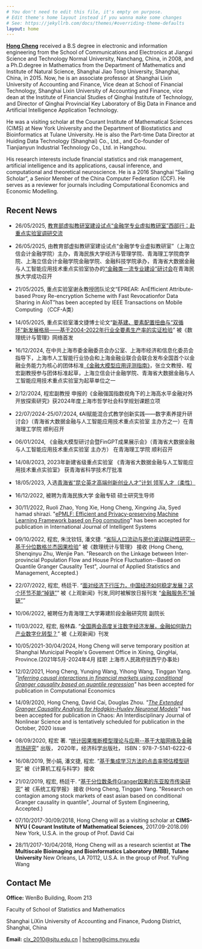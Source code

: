 ```yaml
---
# You don't need to edit this file, it's empty on purpose.
# Edit theme's home layout instead if you wanna make some changes
# See: https://jekyllrb.com/docs/themes/#overriding-theme-defaults
layout: home
---
```

**[Hong Cheng](https://orcid.org/0000-0001-9658-2313)** received a B.S degree in electronic and information engineering from the School of Communications and Electronics at Jiangxi Science and Technology Normal University, Nanchang, China, in 2008, and a Ph.D.degree in Mathematics from the Department of Mathematics and Institute of Natural Science, Shanghai Jiao Tong University, Shanghai, China, in 2015. Now, he is an associate professor at Shanghai Lixin University of Accounting and Finance, Vice dean at School of Financial Technology, Shanghai Lixin University of Accounting and Finance, vice dean at the Institute of Financial Studies of Qinghai Institute of Technology, and Director of Qinghai Provincial Key Laboratory of Big Data in Finance and Artificial Intelligence Application Technology. 

He was a visiting scholar at the Courant Institute of Mathematical Sciences (CIMS) at New York University and the Department of Biostatistics and Bioinformatics at Tulane University. He is also the Part-time Data Director at Huiding Data Technology (Shanghai) Co., Ltd., and Co-founder of Tianjianyun Industrial Technology Co., Ltd. in Hangzhou.

His research interests include financial statistics and risk management, artificial intelligence and its applications, causal inference, and computational and theoretical neuroscience. He is a 2016 Shanghai “Sailing Scholar”, a Senior Member of the China Computer Federation (CCF). He serves as a reviewer for journals including Computational Economics and Economic Modelling.

## Recent News
* 26/05/2025, [教育部虚拟教研室建设试点“金融学专业虚拟教研室”西部行：赴重点实验室调研交流](https://jrxy.lixin.edu.cn/sx/hyxw/146526.htm)

* 26/05/2025, 由教育部虚拟教研室建设试点“金融学专业虚拟教研室”（上海立信会计金融学院）主办，青海民族大学经济与管理学院、青海理工学院商学院、上海立信会计金融学院金融学院、金融科技学院承办，青海省大数据金融与人工智能应用技术重点实验室协办的[“金融类一流专业建设”研讨会](https://jrxy.lixin.edu.cn/sx/hyxw/146523.htm)在青海民族大学成功召开

* 21/05/2025, 重点实验室谢永教授团队论文“EPREAR: AnEfficient Attribute-based Proxy Re-encryption Scheme with Fast Revocationfor Data Sharing in AloT”has been accepted by IEEE Transactions on Mobile Computing （CCF-A类）

* 14/05/2025, 重点实验室潘文捷博士论文“[新基建、要素配置扭曲与“双循环”新发展格局——基于2004-2022年行业全要素生产率的实证检验](https://kns.cnki.net/kcms2/article/abstract?v=QdSmbJTBmqyMGcJkAyRRiIPp2Jj2Rvu_g975TeFoRzBahLbvldnmIH8PaYYCJ-5PYrblpWSgpEnQYiCmUJ8e-VJoUBi3WrWJjuB08_CcHLof3a9C1d-cmYwduYG0dDFko_Ne7_f2bJ_SUjhiQ58EoOfv0Co2vmEyaR-5nKA-q1HQCqYlGEeBDw==&uniplatform=NZKPT&language=CHS)” 被《数理统计与管理》网络首发

* 16/12/2024, 在中共上海市委金融委员会办公室、上海市经济和信息化委员会指导下，上海市人工智能行业协会和上海金融业联合会联合发布全国首个以金融业务能力为核心的团体标准[《金融大模型应用评测指南》](https://www.shanghai.gov.cn/nw4411/20241207/e18c2573e4364bc383cfcf730c746670.html)，张立文教授、程宏副教授参与团体标准起草，上海立信会计金融学院、青海省大数据金融与人工智能应用技术重点实验室为起草单位之一
  
* 2/12/2024, 程宏副教授 申报的《金融强国指数视角下的上海高水平金融对外开放探索研究》获2024年度上海市哲学社会科学规划课题立项
  
* 22/07/2024-25/07/2024, 《AI赋能混合式教学创新实践——数字素养提升研讨会》（青海省大数据金融与人工智能应用技术重点实验室 主办方之一）在青海理工学院 顺利召开

* 06/01/2024, 《金融大模型研讨会暨FinGPT成果展示会》（青海省大数据金融与人工智能应用技术重点实验室 主办方） 在青海理工学院 顺利召开
  
* 14/08/2023, 2023年新建省级重点实验室 《青海省大数据金融与人工智能应用技术重点实验室》 获青海省科学技术厅批准

* 18/05/2023, 入选[青海省“昆仑英才高端创新创业人才”计划 领军人才（柔性）](http://jyt.qinghai.gov.cn/gk/wsgs/idoc.cshtml?namepid=806)

* 16/12/2022, 被聘为青海民族大学 金融专硕 硕士研究生导师

* 30/11/2022, Ruoli Zhao, Yong Xie, Hong Cheng, Xingxing Jia, Syed hamad shirazi. "[ePMLF: Efficient and Privacy-preserving Machine Learning Framework based on Fog computing](https://www.hindawi.com/journals/ijis/2023/8292559/)" has been accepted for publication in International Journal of Intelligent Systems

* 09/10/2022, 程宏, 朱沈钦钰, 潘文捷.  “[省际人口流动与房价波动联动性研究--基于分位数格兰杰因果检验](https://kns.cnki.net/kcms2/article/abstract?v=FqYZq-Q0wRS238zQBmls22d2-VRIgyDSXnMBxr677iTd_XcO_N29z_Nrep9-laquAX6oEsHk6Q4PPvSRlXL8TlgjGtlqh8fVsrlQ_WsQ3jYOaQLOpjdxPvlfcoZpGzDkB6zB7a-evwW5qJ2f66A5VeTfgECx-98J_kmC__QTf1kcXgmDPOV9ygFe8GrKNleZ&uniplatform=NZKPT&language=CHS)” 被《数理统计与管理》 接收
(Hong Cheng, Shenqinyu Zhu, Wenjie Pan. "Research on the Linkage between Inter-provincial Population Flow and House Price Fluctuation--Based on Quantile Granger Causality Test", Journal of Applied Statistics and Management, Accepted.)

* 22/07/2022, 程宏, 杨廷干.  “[面对经济下行压力，中国经济如何稳定发展？这个环节不能“掉链”](https://web.shobserver.com/staticsg/res/html/web/newsDetail.html?id=509620)” 被《上观新闻》刊发,同时被解放日报刊发 “[金融服务不“掉链”](https://www.jfdaily.com/staticsg/res/html/journal/detail.html?date=2022-07-26&id=337000&page=06)”

* 10/06/2022, 被聘任为青海理工大学筹建阶段金融研究院 副院长

* 11/03/2022, 程宏, 殷林森.  “[全国两会高度关注数字经济发展，金融如何助力产业数字化转型？](https://www.shobserver.com/news/detail?id=459926)” 被《上观新闻》刊发

* 10/05/2021-30/04/2024, Hong Cheng will serve temporary position at Shanghai Municipal People's Govement Office in Xining, QingHai, Province.(2021年5月-2024年4月 挂职 上海市人民政府驻西宁办事处)

* 12/02/2021,  Hong Cheng, Yunqing Wang, Yihong Wang, Tinggan Yang. *"[Inferring causal interactions in financial markets using conditional Granger causality based on quantile regression](https://link.springer.com/article/10.1007/s10614-021-10107-8)"* has been accepted for publication in Computational Economics

* 14/09/2020,  Hong Cheng, David Cai, Douglas Zhou. *"[The Extended Granger Causality Analysis for Hodgkin-Huxley Neuronal Models](https://aip.scitation.org/doi/abs/10.1063/5.0006349)"* has been accepted for publication in Chaos: An Interdisciplinary Journal of Nonlinear Science and is tentatively scheduled for publication in the October, 2020 issue 

* 08/09/2020,  程宏 著. “[统计因果推断模型理论与应用--基于大脑网络及金融市场研究](https://item.jd.com/12983536.html)” 出版， 2020年，经济科学出版社， ISBN：978-7-5141-6222-6   

* 16/08/2019,  贺小娟, 潘文捷, 程宏. “[基于集成学习方法的点击率预估模型研究](https://kns.cnki.net/kcms/detail/detail.aspx?dbcode=CJFD&dbname=CJFDLAST2020&filename=JSJK201912026&v=o4zWGFiYxi7e0qNf9x9H2EQ2k%25mmd2BUjHtilo9sEFFdASqy9VvCuDC3j8TuwR4Setkn7)” 被《计算机工程与科学》 接收
                              
* 21/02/2019,  程宏, 杨廷干.  “[基于分位数条件Granger因果的东亚股市传染研究](http://jse.tju.edu.cn/ch/reader/create_pdf.aspx?file_no=20210306&flag=1&journal_id=jse&year_id=2021)” 被《系统工程学报》 接收
(Hong Cheng, Tinggan Yang. "Research on contagion among stock markets of east asian based on conditional Granger causality in quantile", Journal of System Engineering, Accepted.)

* 07/10/2017-30/09/2018, Hong Cheng will as a visiting scholar at **CIMS-NYU ( Courant Institute of Mathematical Sciences**, 2017.09-2018.09) New York, U.S.A. in the group of Prof. David Cai 

* 28/11/2017-10/04/2018, Hong Cheng will as a research scientist at **The Multiscale Bioimaging and Bioinformatics Laboratory (MBB), Tulane University** New Orleans, LA 70112, U.S.A. in the group of Prof. YuPing Wang 

## Contact Me

**Office:**
WenBo Building, Room 213

Faculty of School of Statistics and Mathematics

Shanghai LiXin University of Accounting and Finance, Pudong District, Shanghai, China

**Email:** [clx_2010@sjtu.edu.cn](mailto:clx_2010@sjtu.edu.cn) |
[hcheng@cims.nyu.edu](mailto:hcheng@cims.nyu.edu)
